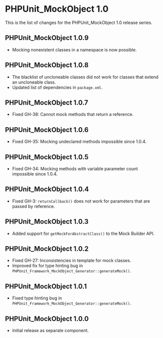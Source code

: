 PHPUnit_MockObject 1.0
======================

This is the list of changes for the PHPUnit_MockObject 1.0 release series.

PHPUnit_MockObject 1.0.9
------------------------

* Mocking nonexistent classes in a namespace is now possible.

PHPUnit_MockObject 1.0.8
------------------------

* The blacklist of uncloneable classes did not work for classes that extend an uncloneable class.
* Updated list of dependencies in `package.xml`.

PHPUnit_MockObject 1.0.7
------------------------

* Fixed GH-38: Cannot mock methods that return a reference.

PHPUnit_MockObject 1.0.6
------------------------

* Fixed GH-35: Mocking undeclared methods impossible since 1.0.4.

PHPUnit_MockObject 1.0.5
------------------------

* Fixed GH-34: Mocking methods with variable parameter count impossible since 1.0.4.

PHPUnit_MockObject 1.0.4
------------------------

* Fixed GH-3: `returnCallback()` does not work for parameters that are passed by reference.

PHPUnit_MockObject 1.0.3
------------------------

* Added support for `getMockForAbstractClass()` to the Mock Builder API.

PHPUnit_MockObject 1.0.2
------------------------

* Fixed GH-27: Inconsistencies in template for mock classes.
* Improved fix for type hinting bug in `PHPUnit_Framework_MockObject_Generator::generateMock()`.

PHPUnit_MockObject 1.0.1
------------------------

* Fixed type hinting bug in `PHPUnit_Framework_MockObject_Generator::generateMock()`.

PHPUnit_MockObject 1.0.0
------------------------

* Initial release as separate component.
